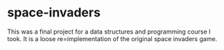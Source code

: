 # space-invaders
This was a final project for a data structures and programming course I took. It is a loose re=implementation of the original space invaders game. 
